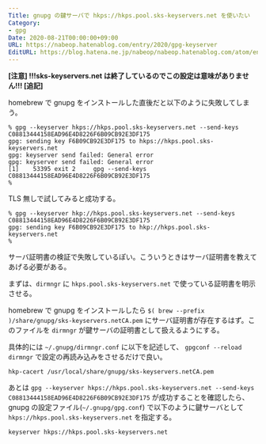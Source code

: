 ```yaml
---
Title: gnupg の鍵サーバで hkps://hkps.pool.sks-keyservers.net を使いたい
Category:
- gpg
Date: 2020-08-21T00:00:00+09:00
URL: https://nabeop.hatenablog.com/entry/2020/gpg-keyserver
EditURL: https://blog.hatena.ne.jp/nabeop/nabeop.hatenablog.com/atom/entry/26006613617139692
---
```


**[注意] !!!sks-keyservers.net は終了しているのでこの設定は意味がありません!!! [追記]**


<!-- more -->



homebrew で gnupg をインストールした直後だと以下のように失敗してしまう。

```
% gpg --keyserver hkps://hkps.pool.sks-keyservers.net --send-keys C08813444158EAD96E4D8226F6B09CB92E3DF175
gpg: sending key F6B09CB92E3DF175 to hkps://hkps.pool.sks-keyservers.net
gpg: keyserver send failed: General error
gpg: keyserver send failed: General error
[1]    53395 exit 2     gpg --send-keys C08813444158EAD96E4D8226F6B09CB92E3DF175
%
```

TLS 無しで試してみると成功する。

```
% gpg --keyserver hkp://hkps.pool.sks-keyservers.net --send-keys C08813444158EAD96E4D8226F6B09CB92E3DF175
gpg: sending key F6B09CB92E3DF175 to hkp://hkps.pool.sks-keyservers.net
%
```

サーバ証明書の検証で失敗しているぽい。こういうときはサーバ証明書を教えてあげる必要がある。

まずは、`dirmngr` に `hkps.pool.sks-keyservers.net` で使っている証明書を明示させる。

homebrew で gnupg をインストールしたら `$( brew --prefix )/share/gnupg/sks-keyservers.netCA.pem` にサーバ証明書が存在するはず。このファイルを `dirmngr` が鍵サーバの証明書として扱えるようにする。

具体的には `~/.gnupg/dirmngr.conf` に以下を記述して、 `gpgconf --reload dirmngr` で設定の再読み込みをさせるだけで良い。

```
hkp-cacert /usr/local/share/gnupg/sks-keyservers.netCA.pem
```

あとは `gpg --keyserver hkps://hkps.pool.sks-keyservers.net --send-keys C08813444158EAD96E4D8226F6B09CB92E3DF175` が成功することを確認したら、gnupg の設定ファイル(`~/.gnupg/gpg.conf`) で以下のように鍵サーバとして `hkps://hkps.pool.sks-keyservers.net` を指定する。

```
keyserver hkps://hkps.pool.sks-keyservers.net
```
